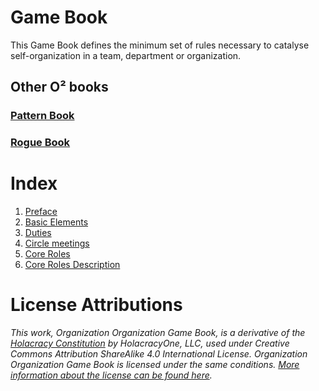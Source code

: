 # Game Book

This Game Book defines the minimum set of rules necessary to catalyse self-organization in a team, department or organization. 

## Other O² books

### [Pattern Book](../Pattern%20Book/index.md)
### [Rogue Book](../Rogue%20Book/index.md)

# Index

1. [Preface](preface.md)
2. [Basic Elements](basic-elements.md)
3. [Duties](duties.md)
4. [Circle meetings](circle-meetings.md)
5. [Core Roles](core-roles.md)
6. [Core Roles Description](core-roles-description.md)

# License Attributions

_This work, Organization Organization Game Book, is a derivative of the [Holacracy Constitution](https://holacracy.com/constitution) by HolacracyOne, LLC, used under Creative Commons Attribution
ShareAlike 4.0 International License. Organization Organization Game Book is licensed under the same conditions. [More information about the license can be found here](../LICENSE.md)._
